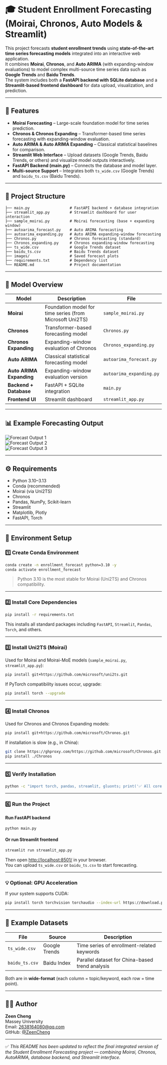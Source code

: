 # 🎓 Student Enrollment Forecasting (Moirai, Chronos, Auto Models & Streamlit)

This project forecasts **student enrollment trends** using **state-of-the-art time series forecasting models** integrated into an interactive web application.  
It combines **Moirai**, **Chronos**, and **Auto ARIMA** (with expanding-window evaluations) to model complex multi-source time series data such as **Google Trends** and **Baidu Trends**.  
The system includes both a **FastAPI backend with SQLite database** and a **Streamlit-based frontend dashboard** for data upload, visualization, and prediction.

---

## 🌟 Features

- **Moirai Forecasting** – Large-scale foundation model for time series prediction.  
- **Chronos & Chronos Expanding** – Transformer-based time series forecasting with expanding-window evaluation.  
- **Auto ARIMA & Auto ARIMA Expanding** – Classical statistical baselines for comparison.  
- **Streamlit Web Interface** – Upload datasets (Google Trends, Baidu Trends, or others) and visualize model outputs interactively.  
- **FastAPI Backend (main.py)** – Connects the database and model layer.  
- **Multi-source Support** – Integrates both `ts_wide.csv` (Google Trends) and `baidu_ts.csv` (Baidu Trends).

---

## 📁 Project Structure

```
├── main.py                  # FastAPI backend + database integration
├── streamlit_app.py         # Streamlit dashboard for user interaction
├── sample_moirai.py         # Moirai forecasting (base + expanding window)
├── autoarima_forecast.py    # Auto ARIMA forecasting
├── autoarima_expanding.py   # Auto ARIMA expanding-window forecasting
├── Chronos.py               # Chronos forecasting (standard)
├── Chronos_expanding.py     # Chronos expanding-window forecasting
├── ts_wide.csv              # Google Trends dataset
├── baidu_ts.csv             # Baidu Trends dataset
├── images/                  # Saved forecast plots
├── requirements.txt         # Dependency list
└── README.md                # Project documentation
```

---

## 🧠 Model Overview

| Model | Description | File |
|-------|--------------|------|
| **Moirai** | Foundation model for time series (from Microsoft Uni2TS) | `sample_moirai.py` |
| **Chronos** | Transformer-based forecasting model | `Chronos.py` |
| **Chronos Expanding** | Expanding-window evaluation of Chronos | `Chronos_expanding.py` |
| **Auto ARIMA** | Classical statistical forecasting model | `autoarima_forecast.py` |
| **Auto ARIMA Expanding** | Expanding-window evaluation version | `autoarima_expanding.py` |
| **Backend + Database** | FastAPI + SQLite integration | `main.py` |
| **Frontend UI** | Streamlit dashboard | `streamlit_app.py` |

---

## 📊 Example Forecasting Output

![Forecast Output 1](images/forecast_plot_3.png)  
![Forecast Output 2](images/forecast_plot_4.png)  
![Forecast Output 3](images/forecast_plot_5.png)

---

## ⚙️ Requirements

- Python 3.10–3.13  
- Conda (recommended)  
- Moirai (via Uni2TS)  
- Chronos  
- Pandas, NumPy, Scikit-learn  
- Streamlit  
- Matplotlib, Plotly  
- FastAPI, Torch

---

## 🧩 Environment Setup

### 1️⃣ Create Conda Environment
```bash
conda create -n enrollment_forecast python=3.10 -y
conda activate enrollment_forecast
```
> Python 3.10 is the most stable for Moirai (Uni2TS) and Chronos compatibility.

---

### 2️⃣ Install Core Dependencies
```bash
pip install -r requirements.txt
```
This installs all standard packages including `FastAPI`, `Streamlit`, `Pandas`, `Torch`, and others.

---

### 3️⃣ Install **Uni2TS (Moirai)**
Used for Moirai and Moirai-MoE models (`sample_moirai.py`, `streamlit_app.py`):
```bash
pip install git+https://github.com/microsoft/uni2ts.git
```
If PyTorch compatibility issues occur, upgrade:
```bash
pip install torch --upgrade
```

---

### 4️⃣ Install **Chronos**
Used for Chronos and Chronos Expanding models:
```bash
pip install git+https://github.com/microsoft/Chronos.git
```
If installation is slow (e.g., in China):
```bash
git clone https://ghproxy.com/https://github.com/microsoft/Chronos.git
pip install ./Chronos
```

---

### 5️⃣ Verify Installation
```bash
python -c "import torch, pandas, streamlit, gluonts; print('✅ All core modules loaded successfully!')"
```

---

### 6️⃣ Run the Project
#### Run FastAPI backend
```bash
python main.py
```
#### Or run Streamlit frontend
```bash
streamlit run streamlit_app.py
```
Then open [http://localhost:8501/](http://localhost:8501/) in your browser.  
You can upload `ts_wide.csv` or `baidu_ts.csv` to start forecasting.

---

### 💡 Optional: GPU Acceleration
If your system supports CUDA:
```bash
pip install torch torchvision torchaudio --index-url https://download.pytorch.org/whl/cu121
```

---

## 📂 Example Datasets

| File | Source | Description |
|------|---------|-------------|
| `ts_wide.csv` | Google Trends | Time series of enrollment-related keywords |
| `baidu_ts.csv` | Baidu Index | Parallel dataset for China-based trend analysis |

Both are in **wide-format** (each column = topic/keyword, each row = time point).

---

## 👨‍💻 Author

**Zeen Cheng**  
Massey University  
Email: 2638164080@qq.com  
GitHub: [@ZeenCheng](https://github.com/ZeenCheng)

---

✅ *This README has been updated to reflect the final integrated version of the Student Enrollment Forecasting project — combining Moirai, Chronos, AutoARIMA, database backend, and Streamlit interface.*
